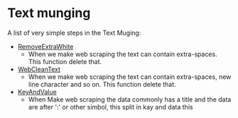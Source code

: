 # Text munging #

A list of very simple steps in the Text Muging:
 - [RemoveExtraWhite](RemoveExtraWhite.py)
    - When we make web scraping the text can contain extra-spaces. This function delete that.
 - [WebCleanText](WebCleanText.py)
    - When we make web scraping the text can contain extra-spaces, new line character and so on. This function delete that.
 - [KeyAndValue](WebCleanText.py)
   - When Make web scraping the data commonly has a title and the data are after ':' or other simbol, this split in kay and data this
